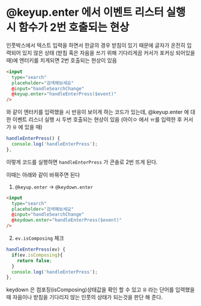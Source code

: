 # @keyup.enter 에서 이벤트 리스터 실행 시 함수가 2번 호출되는 현상

인풋박스에서 텍스트 입력을 하면서 한글의 경우 받침이 있기 때문에 글자가 온전히 입력되어 있지 않은 상태 (받침 혹은 자음을 쓰기 위해 기다리게끔 커서가 포커싱 되어있을때)에 엔터키를 치게되면 2번 호출되는 현상이 있음

```HTML
<input
  type="search"
  placeholder="검색해보세요"
  @input="handleSearchChange"
  @keyup.enter="handleEnterPress($event)"
/>
```

와 같이 엔터키를 입력했을 시 반응이 보이게 하는 코드가 있는데, @keyup.enter 에 대한 이벤트 리스너 실행 시 두번 호출되는 현상이 있음 (아이ㅇ 에서 ㅠ를 입력한 후 커서가 `유` 에 있을 때)

```JavaScript
handleEnterPress() {
  console.log('handleEnterPress');
},
```

이렇게 코드를 실행하면 `handleEnterPress` 가 콘솔로 2번 뜨게 된다.

이때는 아래와 같이 바꿔주면 된다 
1. `@keyup.enter` -> `@keydown.enter`
```HTML
<input
  type="search"
  placeholder="검색해보세요"
  @input="handleSearchChange"
  @keydown.enter="handleEnterPress($event)"
/>
```

2. `ev.isComposing` 체크
```JavaScript
handleEnterPress(ev) {
  if(ev.isComposing){
    return false;
  }
  console.log('handleEnterPress');
},
```

keydown 은 컴포징(isComposing)상태값을 확인 할 수 있고 `유` 라는 단어를 입력했을 때 자음이나 받침을 기다리지 않는 인풋의 상태가 되는것을 판단 해 준다.
